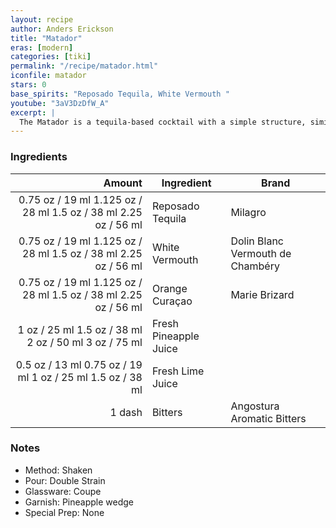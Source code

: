 ```yaml
---
layout: recipe
author: Anders Erickson
title: "Matador"
eras: [modern]
categories: [tiki]
permalink: "/recipe/matador.html"
iconfile: matador
stars: 0
base_spirits: "Reposado Tequila, White Vermouth "
youtube: "3aV3DzDfW_A"
excerpt: |
  The Matador is a tequila-based cocktail with a simple structure, similar to a margarita.
---
```


### Ingredients

|  Amount | Ingredient            | Brand                            |
| ------: | --------------------- | -------------------------------- |
| <span class="onex active">0.75 oz / 19 ml</span> <span class="onehalfx">1.125 oz / 28 ml</span> <span class="twox">1.5 oz / 38 ml</span> <span class="threex">2.25 oz / 56 ml</span> | Reposado Tequila      | Milagro                          |
| <span class="onex active">0.75 oz / 19 ml</span> <span class="onehalfx">1.125 oz / 28 ml</span> <span class="twox">1.5 oz / 38 ml</span> <span class="threex">2.25 oz / 56 ml</span> | White Vermouth        | Dolin Blanc Vermouth de Chambéry |
| <span class="onex active">0.75 oz / 19 ml</span> <span class="onehalfx">1.125 oz / 28 ml</span> <span class="twox">1.5 oz / 38 ml</span> <span class="threex">2.25 oz / 56 ml</span> | Orange Curaçao        | Marie Brizard                    |
|    <span class="onex active">1 oz / 25 ml</span> <span class="onehalfx">1.5 oz / 38 ml</span> <span class="twox">2 oz / 50 ml</span> <span class="threex">3 oz / 75 ml</span> | Fresh Pineapple Juice |
|  <span class="onex active">0.5 oz / 13 ml</span> <span class="onehalfx">0.75 oz / 19 ml</span> <span class="twox">1 oz / 25 ml</span> <span class="threex">1.5 oz / 38 ml</span> | Fresh Lime Juice      |
|  1 dash | Bitters               | Angostura Aromatic Bitters       |

### Notes

- Method: Shaken
- Pour: Double Strain
- Glassware: Coupe
- Garnish: Pineapple wedge
- Special Prep: None
